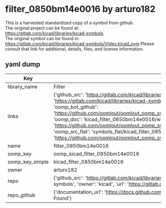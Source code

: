 # filter_0850bm14e0016 by arturo182  
This is a harvested standardized copy of a symbol from github.  
The original project can be found at:  
https://gitlab.com/kicad/libraries/kicad-symbols  
The original symbol can be found in:
https://gitlab.com/kicad/libraries/kicad-symbols/Video.kicad_sym
Please consult that link for additional, details, files, and license information.  
## yaml dump  
| Key | Value |  
| --- | --- |  
| library_name | Filter |  
| links | {'github_src': 'https://gitlab.com/kicad/libraries/kicad-symbols/Video.kicad_sym', 'github_src_repo': 'https://gitlab.com/kicad/libraries/kicad-symbols', 'oomp_bot': 'kicad_filter_0850bm14e0016/working', 'oomp_bot_github': 'https://github.com/oomlout/oomlout_oomp_symbol_bot/tree/main/kicad_filter_0850bm14e0016/working', 'oomp_doc': 'kicad_filter_0850bm14e0016/working', 'oomp_doc_github': 'https://github.com/oomlout/oomlout_oomp_symbol_doc/tree/main/kicad_filter_0850bm14e0016/working', 'oomp_src_flat': 'symbols_flat/kicad_filter_0850bm14e0016/working', 'oomp_src_flat_github': 'https://github.com/oomlout/oomlout_oomp_symbol_src/tree/main/kicad_filter_0850bm14e0016/working'} |  
| name | filter_0850bm14e0016 |  
| oomp_key | oomp_kicad_filter_0850bm14e0016 |  
| oomp_key_simple | kicad_filter_0850bm14e0016 |  
| owner | arturo182 |  
| repo | {'github_src': 'https://gitlab.com/kicad/libraries/kicad-symbols/Video.kicad_sym', 'name': 'libraries/kicad-symbols', 'owner': 'kicad', 'url': 'https://gitlab.com/kicad/libraries/kicad-symbols'} |  
| repo_github | {'documentation_url': 'https://docs.github.com/rest/repos/repos#get-a-repository', 'message': 'Not Found'} |  

